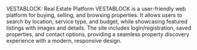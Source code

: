 VESTABLOCK: Real Estate Platform
VESTABLOCK is a user-friendly web platform for buying, selling, and browsing properties. 
It allows users to search by location, service type, and budget, while showcasing featured listings with images and details. 
The site includes login/registration, saved properties, and contact options, providing a seamless property discovery experience with a modern, responsive design.

